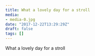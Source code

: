 ```yaml
---
title: What a lovely day for a stroll
media:
- media-0.jpg
date: "2017-12-22T13:29:29Z"
draft: false
tags: []
---
```

What a lovely day for a stroll
